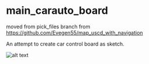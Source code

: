 # main_carauto_board
moved from pick_files branch from https://github.com/Evegen55/map_uscd_with_navigation

An attempt to create car control board as sketch.

![alt text](https://raw.githubusercontent.com/Evegen55/map_uscd_with_navigation/master/src/test/resources/for_readme/2.PNG)